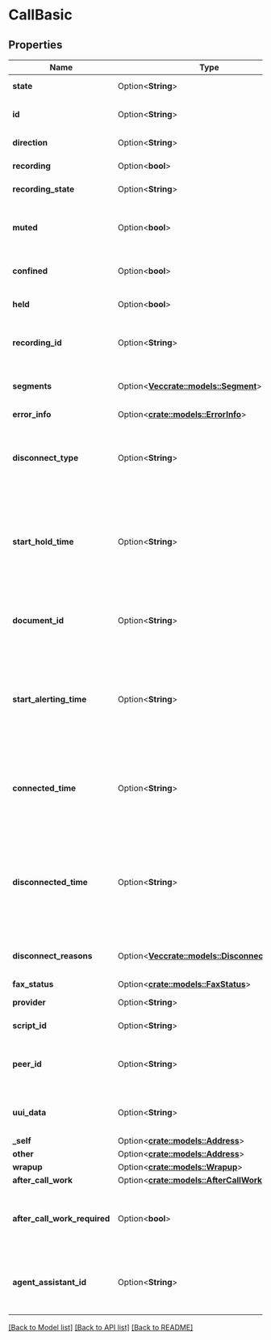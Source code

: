 # CallBasic

## Properties

Name | Type | Description | Notes
------------ | ------------- | ------------- | -------------
**state** | Option<**String**> | The connection state of this communication. | [optional]
**id** | Option<**String**> | A globally unique identifier for this communication. | [optional]
**direction** | Option<**String**> | The direction of the call | [optional]
**recording** | Option<**bool**> | True if this call is being recorded. | [optional]
**recording_state** | Option<**String**> | State of recording on this call. | [optional]
**muted** | Option<**bool**> | True if this call is muted so that remote participants can't hear any audio from this end. | [optional]
**confined** | Option<**bool**> | True if this call is held and the person on this side hears hold music. | [optional]
**held** | Option<**bool**> | True if this call is held and the person on this side hears silence. | [optional]
**recording_id** | Option<**String**> | A globally unique identifier for the recording associated with this call. | [optional]
**segments** | Option<[**Vec<crate::models::Segment>**](Segment.md)> | The time line of the participant's call, divided into activity segments. | [optional]
**error_info** | Option<[**crate::models::ErrorInfo**](ErrorInfo.md)> |  | [optional]
**disconnect_type** | Option<**String**> | System defined string indicating what caused the communication to disconnect. Will be null until the communication disconnects. | [optional]
**start_hold_time** | Option<**String**> | The timestamp the call was placed on hold in the cloud clock if the call is currently on hold. Date time is represented as an ISO-8601 string. For example: yyyy-MM-ddTHH:mm:ss[.mmm]Z | [optional]
**document_id** | Option<**String**> | If call is an outbound fax of a document from content management, then this is the id in content management. | [optional]
**start_alerting_time** | Option<**String**> | The timestamp the communication has when it is first put into an alerting state. Date time is represented as an ISO-8601 string. For example: yyyy-MM-ddTHH:mm:ss[.mmm]Z | [optional]
**connected_time** | Option<**String**> | The timestamp when this communication was connected in the cloud clock. Date time is represented as an ISO-8601 string. For example: yyyy-MM-ddTHH:mm:ss[.mmm]Z | [optional]
**disconnected_time** | Option<**String**> | The timestamp when this communication disconnected from the conversation in the provider clock. Date time is represented as an ISO-8601 string. For example: yyyy-MM-ddTHH:mm:ss[.mmm]Z | [optional]
**disconnect_reasons** | Option<[**Vec<crate::models::DisconnectReason>**](DisconnectReason.md)> | List of reasons that this call was disconnected. This will be set once the call disconnects. | [optional]
**fax_status** | Option<[**crate::models::FaxStatus**](FaxStatus.md)> |  | [optional]
**provider** | Option<**String**> | The source provider for the call. | [optional]
**script_id** | Option<**String**> | The UUID of the script to use. | [optional]
**peer_id** | Option<**String**> | The id of the peer communication corresponding to a matching leg for this communication. | [optional]
**uui_data** | Option<**String**> | User to User Information (UUI) data managed by SIP session application. | [optional]
**_self** | Option<[**crate::models::Address**](Address.md)> |  | [optional]
**other** | Option<[**crate::models::Address**](Address.md)> |  | [optional]
**wrapup** | Option<[**crate::models::Wrapup**](Wrapup.md)> |  | [optional]
**after_call_work** | Option<[**crate::models::AfterCallWork**](AfterCallWork.md)> |  | [optional]
**after_call_work_required** | Option<**bool**> | Indicates if after-call work is required for a communication. Only used when the ACW Setting is Agent Requested. | [optional]
**agent_assistant_id** | Option<**String**> | UUID of virtual agent assistant that provide suggestions to the agent participant during the conversation. | [optional]

[[Back to Model list]](../README.md#documentation-for-models) [[Back to API list]](../README.md#documentation-for-api-endpoints) [[Back to README]](../README.md)


